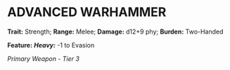 ﻿---
tags:
  - Item
  - Weapon
name: 'ADVANCED WARHAMMER'
trait: 'Strength'
range: 'Melee'
damage: 'd12+9 phy'
burden: 'Two-Handed'
feat_name: 'Heavy'
feat_text: '-1 to Evasion'
primary_or_secondary: 'Primary Weapon'
tier: 3
---

# ADVANCED WARHAMMER

**Trait:** Strength; **Range:** Melee; **Damage:** d12+9 phy; **Burden:** Two-Handed

**Feature:** ***Heavy:*** -1 to Evasion

*Primary Weapon - Tier 3*

